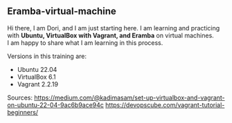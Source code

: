 ## Eramba-virtual-machine  
Hi there, I am Dori, and I am just starting here. I am learning and practicing with **Ubuntu, VirtualBox with Vagrant, and Eramba** on virtual machines. <br>
I am happy to share what I am learning in this process.<be>

Versions in this training are: <br>
- Ubuntu 22.04<br>
- VirtualBox 6.1<br>
- Vagrant 2.2.19
</p>

Sources:
https://medium.com/@kadimasam/set-up-virtualbox-and-vagrant-on-ubuntu-22-04-9ac6b9ace94c
https://devopscube.com/vagrant-tutorial-beginners/
